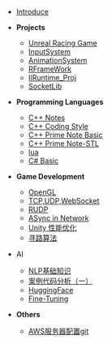 <!-- docs/_sidebar.md -->

* [Introduce](/README.md)

* **Projects**
    * [Unreal Racing Game](/Proj/Racing%20Game.md)
    * [InputSystem](/Proj/InputSystem/)
    * [AnimationSystem](/Proj/AnimationSystem/)
    * [RFrameWork](/Proj/RFrameWork/)
    * [IlRuntime_Proj](/Proj/ILR_FrameWork/)
    * [SocketLib](/Proj/SocketLib/)

* **Programming Languages**
    * [C++ Notes](/Code/C++/README.md)
    * [C++ Coding Style](/Code/C++/CodingStyle.md)
    * [C++ Prime Note Basic](/Code/C++/C++%20Prime%20Note.md)
    * [C++ Prime Note-STL](/Code/C++/C++%20Prime%20Note%20-%20std.md)
    * [lua](/Code/lua/)
    * [C# Basic](/Code/CS/)

* **Game Development**
    * [OpenGL](/Notes/Computer%20Graphic/OpenGL/OpenGL.md)
    * [TCP,UDP,WebSocket](/Notes/NetworkBasic/01/)
    * [RUDP](/Notes/NetworkBasic/03/)
    * [ASync in Network](/Notes/NetworkBasic/02/)
    * [Unity 性能优化](/Notes/Performance%20Optimization/)
    * [寻路算法](/Notes/Unity/PathFinding.md)

* AI
    * [NLP基础知识](/Notes/NLP/NLP基础知识.md)
    * [案例代码分析（一）](/Notes/NLP/案例代码分析（一）.md)
    * [HuggingFace](/Notes/NLP/HuggingFace.md)
    * [Fine-Tuning](/Notes/NLP/Model%20Fine-Tuning.md)

* **Others**
    * [AWS服务器配置git](/Notes/AWS%20部署%20git%20笔记.md)
    

